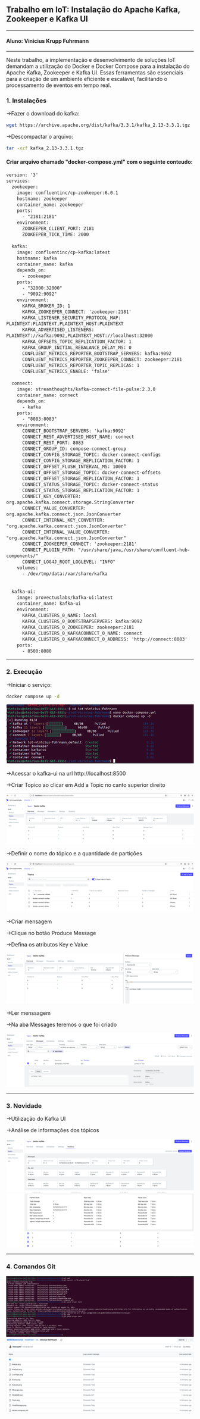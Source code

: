 ## Trabalho em IoT: Instalação do Apache Kafka, Zookeeper e Kafka UI

------------

#### Aluno: Vinicius Krupp Fuhrmann

------------


Neste trabalho, a implementação e desenvolvimento de soluções IoT demandam a utilização do Docker e Docker Compose para a instalação do Apache Kafka, Zookeeper e Kafka UI. Essas ferramentas são essenciais para a criação de um ambiente eficiente e escalável, facilitando o processamento de eventos em tempo real.

### 1. Instalações

 ->Fazer o download do kafka:
 ```bash
 wget https://archive.apache.org/dist/kafka/3.3.1/kafka_2.13-3.3.1.tgz
 ```
 
 ->Descompactar o arquivo: 
 ```bash
 tar -xzf kafka_2.13-3.3.1.tgz
```
#### Criar arquivo chamado "docker-compose.yml" com o seguinte conteudo:

	version: '3'
	services:
	  zookeeper:
	    image: confluentinc/cp-zookeeper:6.0.1
	    hostname: zookeeper
	    container_name: zookeeper
	    ports:
	      - "2181:2181"
	    environment:
	      ZOOKEEPER_CLIENT_PORT: 2181
	      ZOOKEEPER_TICK_TIME: 2000

	  kafka:
	    image: confluentinc/cp-kafka:latest
	    hostname: kafka
	    container_name: kafka
	    depends_on:
	      - zookeeper
	    ports:
	      - "32000:32000"
	      - "9092:9092"
	    environment:
	      KAFKA_BROKER_ID: 1
	      KAFKA_ZOOKEEPER_CONNECT: 'zookeeper:2181'
	      KAFKA_LISTENER_SECURITY_PROTOCOL_MAP: PLAINTEXT:PLAINTEXT,PLAINTEXT_HOST:PLAINTEXT
	      KAFKA_ADVERTISED_LISTENERS: PLAINTEXT://kafka:9092,PLAINTEXT_HOST://localhost:32000
	      KAFKA_OFFSETS_TOPIC_REPLICATION_FACTOR: 1
	      KAFKA_GROUP_INITIAL_REBALANCE_DELAY_MS: 0
	      CONFLUENT_METRICS_REPORTER_BOOTSTRAP_SERVERS: kafka:9092
	      CONFLUENT_METRICS_REPORTER_ZOOKEEPER_CONNECT: zookeeper:2181
	      CONFLUENT_METRICS_REPORTER_TOPIC_REPLICAS: 1
	      CONFLUENT_METRICS_ENABLE: 'false'

	  connect:
	    image: streamthoughts/kafka-connect-file-pulse:2.3.0
	    container_name: connect
	    depends_on:
	      - kafka
	    ports:
	      - "8083:8083"
	    environment:
	      CONNECT_BOOTSTRAP_SERVERS: 'kafka:9092'
	      CONNECT_REST_ADVERTISED_HOST_NAME: connect
	      CONNECT_REST_PORT: 8083
	      CONNECT_GROUP_ID: compose-connect-group
	      CONNECT_CONFIG_STORAGE_TOPIC: docker-connect-configs
	      CONNECT_CONFIG_STORAGE_REPLICATION_FACTOR: 1
	      CONNECT_OFFSET_FLUSH_INTERVAL_MS: 10000
	      CONNECT_OFFSET_STORAGE_TOPIC: docker-connect-offsets
	      CONNECT_OFFSET_STORAGE_REPLICATION_FACTOR: 1
	      CONNECT_STATUS_STORAGE_TOPIC: docker-connect-status
	      CONNECT_STATUS_STORAGE_REPLICATION_FACTOR: 1
	      CONNECT_KEY_CONVERTER: org.apache.kafka.connect.storage.StringConverter
	      CONNECT_VALUE_CONVERTER: org.apache.kafka.connect.json.JsonConverter
	      CONNECT_INTERNAL_KEY_CONVERTER: "org.apache.kafka.connect.json.JsonConverter"
	      CONNECT_INTERNAL_VALUE_CONVERTER: "org.apache.kafka.connect.json.JsonConverter"
	      CONNECT_ZOOKEEPER_CONNECT: 'zookeeper:2181'
	      CONNECT_PLUGIN_PATH: "/usr/share/java,/usr/share/confluent-hub-components/"
	      CONNECT_LOG4J_ROOT_LOGLEVEL: "INFO"
	    volumes:
	      - /dev/tmp/data:/var/share/kafka
	    
	  
	  kafka-ui:
	    image: provectuslabs/kafka-ui:latest
	    container_name: kafka-ui
	    environment:
	      KAFKA_CLUSTERS_0_NAME: local
	      KAFKA_CLUSTERS_0_BOOTSTRAPSERVERS: kafka:9092
	      KAFKA_CLUSTERS_0_ZOOKEEPER: zookeeper:2181
	      KAFKA_CLUSTERS_0_KAFKACONNECT_0_NAME: connect
	      KAFKA_CLUSTERS_0_KAFKACONNECT_0_ADDRESS: 'http://connect:8083'
	    ports:
	      - 8500:8080
	      

------------


### 2. Execução

 ->Iniciar o serviço: 
 ```bash
 docker compose up -d
 ```
 ![](Execute.png)
 
 ->Acessar o kafka-ui na url http://localhost:8500
 
 ->Criar Topico ao clicar em Add a Topic no canto superior direito

 ![](CriaTopic.png)
 
 ->Definir o nome do tópico e a quantidade de partições
 
 ![](Topic.png)
 
 ->Criar mensagem
 
 ->Clique no botão Produce Message
 
 ->Defina os atributos Key e Value
 
 ![](Message.png)
 
 ->Ler menssagem
 
 ->Na aba Messages teremos o que foi criado
 
 ![](ViewMessage.png)
 

------------


### 3. Novidade
 ->Utilização do Kafka UI
 
 ->Análise de informações dos tópicos
 
 ![](Analys.png)
 ![](Analys2.png)
 

------------


### 4. Comandos Git

 ![](Enviar.png)
 ![](Enviado.png)
 
 
 
 
 
 
 
 
 
 
 
 
 
 
